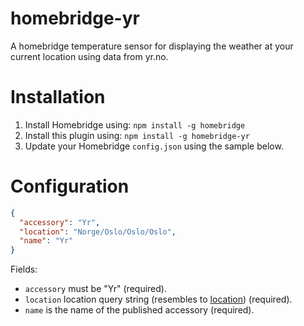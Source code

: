# homebridge-yr

A homebridge temperature sensor for displaying the weather at your current location using data from yr.no.

# Installation

1. Install Homebridge using: `npm install -g homebridge`
2. Install this plugin using: `npm install -g homebridge-yr`
3. Update your Homebridge `config.json` using the sample below.

# Configuration

```json
{
  "accessory": "Yr",
  "location": "Norge/Oslo/Oslo/Oslo",
  "name": "Yr"
}
```

Fields:

* `accessory` must be "Yr" (required).
* `location` location query string (resembles to <a href="http://www.yr.no/sted/Norge/Oslo/Oslo/Oslo/varsel.xml">location</a>) (required).
* `name` is the name of the published accessory (required).

